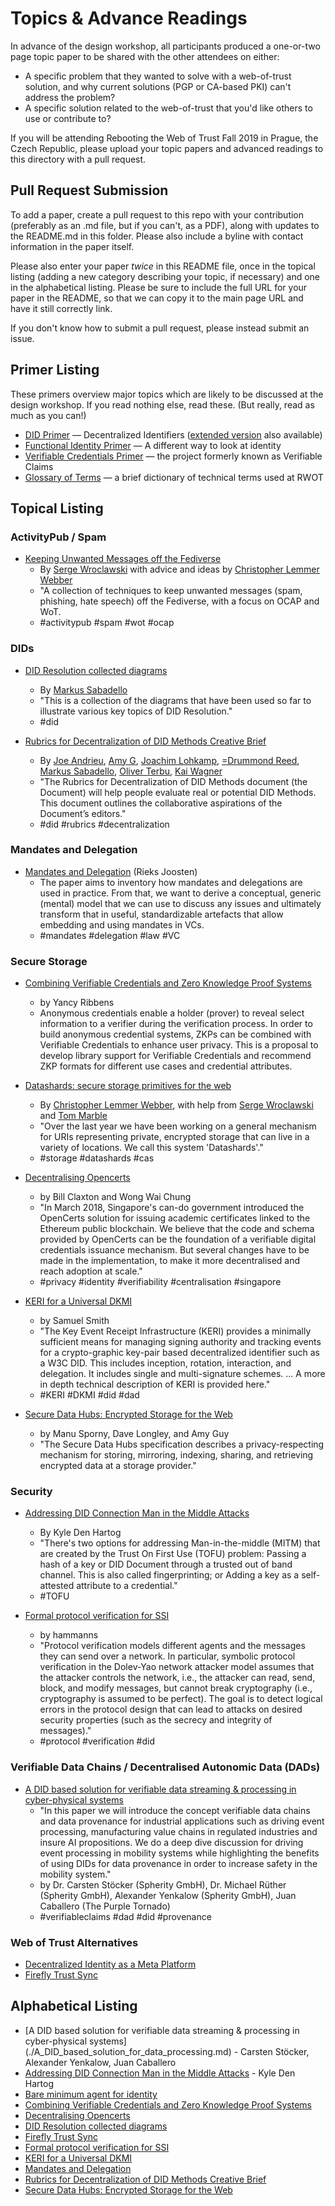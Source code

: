 #  Topics & Advance Readings

In advance of the design workshop, all participants produced a one-or-two page topic paper to be shared with the other attendees on either:

* A specific problem that they wanted to solve with a web-of-trust solution, and why current solutions (PGP or CA-based PKI) can't address the problem?
* A specific solution related to the web-of-trust that you'd like others to use or contribute to?

If you will be attending Rebooting the Web of Trust Fall 2019 in Prague, the Czech Republic, please upload your topic papers and advanced readings to this directory with a pull request.

## Pull Request Submission

To add a paper, create a pull request to this repo with your contribution (preferably as an .md file, but if you can't, as a PDF), along with updates to the README.md in this folder. Please also include a byline with contact information in the paper itself.

Please also enter your paper _twice_ in this README file, once in the topical listing (adding a new category describing your topic, if necessary) and one in the alphabetical listing. Please be sure to include the full URL for your paper in the README, so that we can copy it to the main page URL and have it still correctly link.

If you don't know how to submit a pull request, please instead submit an issue.

## Primer Listing

These primers overview major topics which are likely to be discussed
at the design workshop. If you read nothing else, read these. (But
really, read as much as you can!)

* [DID Primer](https://github.com/WebOfTrustInfo/rwot9-prague/blob/master/topics-and-advance-readings/did-primer.md) — Decentralized Identifiers ([extended version](https://github.com/WebOfTrustInfo/rwot9-prague/blob/master/topics-and-advance-readings/did-primer-extended.md) also available)
* [Functional Identity Primer](https://github.com/WebOfTrustInfo/rwot9-prague/blob/master/topics-and-advance-readings/functional-identity-primer.md) — A different way to look at identity
* [Verifiable Credentials Primer](https://github.com/WebOfTrustInfo/rwot9-prague/blob/master/topics-and-advance-readings/verifiable-credentials-primer.md) — the project formerly known as Verifiable Claims
* [Glossary of Terms](https://github.com/WebOfTrustInfo/rwot9-prague/blob/master/topics-and-advance-readings/glossary-primer.md) — a brief dictionary of technical terms used at RWOT

## Topical Listing

### ActivityPub / Spam

* [Keeping Unwanted Messages off the Fediverse](./ap-unwanted-messages.md)
  * By [Serge Wroclawski](http://blog.emacsen.net) with advice and ideas by [Christopher Lemmer Webber](https://dustycloud.org)
  * "A collection of techniques to keep unwanted messages (spam, phishing, hate speech) off the Fediverse, with a focus on OCAP and WoT.
  * #activitypub #spam #wot #ocap
  
### DIDs

* [DID Resolution collected diagrams](https://github.com/WebOfTrustInfo/rwot9-prague/blob/master/topics-and-advance-readings/did-resolution-collected-diagrams.md)
  * By [Markus Sabadello](https://danubetech.com/)
  * "This is a collection of the diagrams that have been used so far to illustrate various key topics of DID Resolution."
  * #did

* [Rubrics for Decentralization of DID Methods Creative Brief](https://github.com/WebOfTrustInfo/rwot9-prague/blob/master/topics-and-advance-readings/rubrics.md)
  * By [Joe Andrieu](mailto:joe@legreq.com), [Amy G](mailto:amy@rhiaro.co.uk), [Joachim Lohkamp](mailto:joachim@jolocom.com), [=Drummond Reed](mailto:drummond.reed@evernym.com), [Markus Sabadello](mailto:markus@danubetech.com), [Oliver Terbu](mailto:oliver.terbu@consensys.net), [Kai Wagner](mailto:kai@jolocom.com)
  * "The Rubrics for Decentralization of DID Methods document (the Document) will help people evaluate real or potential DID Methods. This document outlines the collaborative aspirations of the Document’s editors."
  * #did #rubrics #decentralization

### Mandates and Delegation

* [Mandates and Delegation](./mandates-and-delegation.md) (Rieks Joosten)
  * The paper aims to inventory how mandates and delegations are used in practice. From that, we want to derive a conceptual, generic (mental) model that we can use to discuss any issues and ultimately transform that in useful, standardizable artefacts that allow embedding and using mandates in VCs.
  * #mandates #delegation #law #VC

### Secure Storage

* [Combining Verifiable Credentials and Zero Knowledge Proof Systems](https://github.com/WebOfTrustInfo/rwot9-prague/blob/master/topics-and-advance-readings/verifiable-credentials-and-zero-knowledge-proof-systems.md)
  * by Yancy Ribbens
  * Anonymous credentials enable a holder (prover) to reveal select information to a verifier during the verification process.  In order to build anonymous credential systems, ZKPs can be combined with Verifiable Credentials to enhance user privacy.  This is a proposal to develop library support for Verifiable Credentials and recommend ZKP formats for different use cases and credential attributes.

* [Datashards: secure storage primitives for the web](./datashards-rationale.md)
   * By [Christopher Lemmer Webber](https://dustycloud.org/), with help from [Serge Wroclawski](https://emacsen.net/@emacsen) and [Tom Marble](http://info9.net/wiki/tmarble/)
   * "Over the last year we have been working on a general mechanism for URIs representing private, encrypted storage that can live in a variety of locations.  We call this system 'Datashards'."
   * #storage #datashards #cas

* [Decentralising Opencerts](https://github.com/waichung/rwot9-prague/blob/master/topics-and-advance-readings/Decentralising%20OpenCerts%20v2.md)
   * by Bill Claxton and Wong Wai Chung
   * "In March 2018, Singapore's can-do government introduced the OpenCerts solution for issuing academic certificates linked to the Ethereum public blockchain.  We believe that the code and schema provided by OpenCerts can be the foundation of a verifiable digital credentials issuance mechanism.  But several changes have to be made in the implementation, to make it more decentralised and reach adoption at scale."
   * #privacy #identity #verifiability #centralisation #singapore

* [KERI for a Universal DKMI](https://github.com/SmithSamuelM/rwot9-prague/blob/master/topics-and-advance-readings/KERI-Universal-DKMI.md)
   * by Samuel Smith
   * "The Key Event Receipt Infrastructure (KERI) provides a minimally sufficient means for managing signing authority and tracking events for a crypto-graphic key-pair based decentralized identifier such as a W3C DID. This includes inception, rotation, interaction, and delegation. It includes single and multi-signature schemes. ... A more in depth technical description of KERI is provided here."
   * #KERI #DKMI #did #dad

* [Secure Data Hubs: Encrypted Storage for the Web](./secure-data-hubs.md)
   * by Manu Sporny, Dave Longley, and Amy Guy
   * "The Secure Data Hubs specification describes a privacy-respecting mechanism for storing, mirroring, indexing, sharing, and retrieving encrypted data at a storage provider."

### Security

* [Addressing DID Connection Man in the Middle Attacks](addressing-MITM-attacks.md) 
   * By Kyle Den Hartog
   * "There's two options for addressing Man-in-the-middle (MITM) that are created by the Trust On First Use (TOFU) problem: Passing a hash of a key or DID Document through a trusted out of band channel. This is also called fingerprinting; or Adding a key as a self-attested attribute to a credential."
   * #TOFU
   
* [Formal protocol verification for SSI](https://github.com/WebOfTrustInfo/rwot9-prague/blob/master/topics-and-advance-readings/formal_verification_for_ssi.md)
   * by hammanns
   * "Protocol verification models different agents and the messages they can send over a network. In particular, symbolic protocol verification in the Dolev-Yao network attacker model assumes that the attacker controls the network, i.e., the attacker can read, send, block, and modify messages, but cannot break cryptography (i.e., cryptography is assumed to be perfect). The goal is to detect logical errors in the protocol design that can lead to attacks on desired security properties (such as the secrecy and integrity of messages)."
   * #protocol #verification #did
   
### Verifiable Data Chains / Decentralised Autonomic Data (DADs)

* [A DID based solution for verifiable data streaming & processing in cyber-physical systems](./A_DID_based_solution_for_data_processing.md)
   * "In this paper we will introduce the concept verifiable data chains and data provenance for industrial applications such as driving event processing, manufacturing value chains in regulated industries and insure AI propositions. We do a deep dive discussion for driving event processing in mobility systems while highlighting the benefits of using DIDs for data provenance in order to increase safety in the mobility system."
   *  by Dr. Carsten Stöcker (Spherity GmbH), Dr. Michael Rüther (Spherity GmbH), Alexander Yenkalow (Spherity GmbH), Juan Caballero (The Purple Tornado)
   * #verifiableclaims #dad #did #provenance

### Web of Trust Alternatives

* [Decentralized Identity as a Meta Platform](https://github.com/SmithSamuelM/rwot9-prague/blob/master/topics-and-advance-readings/Decentralized-Identity-Meta-platform.md)
* [Firefly Trust Sync](./firefly-trust-sync.md)
## Alphabetical Listing

* [A DID based solution for verifiable data streaming & processing in cyber-physical systems] (./A_DID_based_solution_for_data_processing.md) - Carsten Stöcker, Alexander Yenkalow, Juan Caballero
* [Addressing DID Connection Man in the Middle Attacks](addressing-MITM-attacks.md) - Kyle Den Hartog
* [Bare minimum agent for identity](./Bare-minimum-agent.md)
* [Combining Verifiable Credentials and Zero Knowledge Proof Systems](https://github.com/WebOfTrustInfo/rwot9-prague/blob/master/topics-and-advance-readings/verifiable-credentials-and-zero-knowledge-proof-systems.md)
* [Decentralising Opencerts](https://github.com/waichung/rwot9-prague/blob/master/topics-and-advance-readings/Decentralising%20OpenCerts%20v2.md)
* [DID Resolution collected diagrams](https://github.com/WebOfTrustInfo/rwot9-prague/blob/master/topics-and-advance-readings/did-resolution-collected-diagrams.md)
* [Firefly Trust Sync](https://github.com/tmarble/rwot9-prague/blob/master/topics-and-advance-readings//firefly-trust-sync.md)
* [Formal protocol verification for SSI](https://github.com/WebOfTrustInfo/rwot9-prague/blob/master/topics-and-advance-readings/formal_verification_for_ssi.md)
* [KERI for a Universal DKMI](https://github.com/SmithSamuelM/rwot9-prague/blob/master/topics-and-advance-readings/KERI-Universal-DKMI.md)
* [Mandates and Delegation](./mandates-and-delegation.md) 
* [Rubrics for Decentralization of DID Methods Creative Brief](https://github.com/WebOfTrustInfo/rwot9-prague/blob/master/topics-and-advance-readings/rubrics.md)
* [Secure Data Hubs: Encrypted Storage for the Web](./secure-data-hubs.md)

